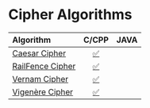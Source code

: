 # Cipher Algorithms

| Algorithm | C/CPP | JAVA |
|:--------------|:----------------:|:----------------:|
| [Caesar Cipher](http://www.algolist.net/Algorithms/Sorting/Bubble_sort) | [:white_check_mark:](CipherAlgo/Caesar-Cipher.cpp) |  |
| [RailFence Cipher](http://www.algolist.net/Algorithms/Sorting/Bubble_sort) | [:white_check_mark:](Algorithms/Sorting/BubbleSort.cpp) | |
| [Vernam Cipher](http://www.algolist.net/Algorithms/Sorting/Bubble_sort) | [:white_check_mark:](Algorithms/Sorting/BubbleSort.cpp) |  |
| [Vigenère Cipher](http://www.algolist.net/Algorithms/Sorting/Bubble_sort) | [:white_check_mark:](Algorithms/Sorting/BubbleSort.cpp) |  |
